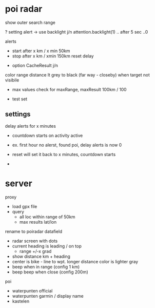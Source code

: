 
# poi radar
show outer search range


? setting alert -> use backlight j/n attention.backlight(1) .. after 5 sec ..0

alerts
  + start after x km / x min 50km
  + stop after x km / xmin 150km
  reset delay 

- option CacheResult j/n

color range distance lt grey to black (far way - closeby) when target not visibile

- max values check for maxRange, maxResult 100km / 100

- test set 


## settings
delay alerts for x minutes
  - countdown starts on activity active 
  - ex. first hour no alerst, found poi, delay alerts is now 0
  - reset will set it back to x minutes, countdown starts

  - 


  
# server
proxy
 - load gpx file
 - query
   - all loc within range of 50km
   - max results lat/lon

rename to poiradar
datafield
- radar screen with dots
- current heading is leading / on top
  - range +/-x grad 
- show distance km + heading
- center is bike - line to wpt. longer distance color is lighter gray
- beep when in range (config 1 km)
- beep beep when close (config 200m)


poi
- waterpunten official
- waterpunten garmin / display name
- kastelen





